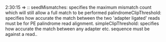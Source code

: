 2:30:15 => <seed mismatches>:<palindrome clipthreshold>:<simple clip threshold> 
seedMismatches: specifies the maximum mismatch count which will still allow a full match to be performed
palindromeClipThreshold: specifies how accurate the match between the two 'adapter ligated' reads must be for PE palindrome read alignment. 
simpleClipThreshold: specifies how accurate the match between any adapter etc. sequence must be against a read..
